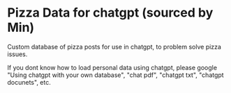 # Pizza Data for chatgpt (sourced by Min)

Custom database of pizza posts for use in chatgpt, to problem solve pizza issues.

If you dont know how to load personal data using chatgpt, please google 
"Using chatgpt with your own database",
"chat pdf", 
"chatgpt txt", 
"chatgpt docunets", 
etc. 
